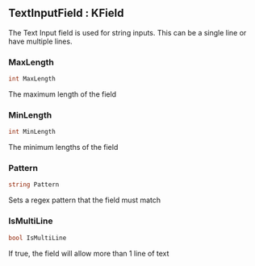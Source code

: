 ## TextInputField : KField

The Text Input field is used for string inputs. This can be a single line or have multiple lines.

### MaxLength

```cs
int MaxLength
```

The maximum length of the field

### MinLength

```cs
int MinLength
```

The minimum lengths of the field

### Pattern

```cs
string Pattern
```

Sets a regex pattern that the field must match

### IsMultiLine

```cs
bool IsMultiLine
```

If true, the field will allow more than 1 line of text

